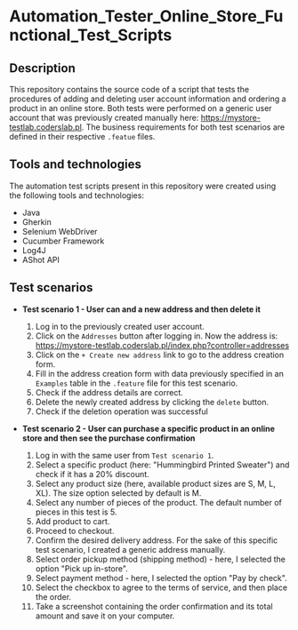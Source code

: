 # Automation_Tester_Online_Store_Functional_Test_Scripts

## Description
This repository contains the source code of a script that tests the procedures of adding and deleting user account information and ordering a product in an online store. Both tests were performed on a generic user account that was previously created manually here: https://mystore-testlab.coderslab.pl. The business requirements for both test scenarios are defined in their respective `.featue` files.

## Tools and technologies
The automation test scripts present in this repository were created using the following tools and technologies:
- Java
- Gherkin
- Selenium WebDriver
- Cucumber Framework
- Log4J
- AShot API

## Test scenarios
- **Test scenario 1 - User can and a new address and then delete it**
  1. Log in to the previously created user account.
  2. Click on the `Addresses` button after logging in. Now the address is: https://mystore-testlab.coderslab.pl/index.php?controller=addresses
  3. Click on the `+ Create new address` link to go to the address creation form.
  4. Fill in the address creation form with data previously specified in an `Examples` table in the `.feature` file for this test scenario.
  5. Check if the address details are correct.
  6. Delete the newly created address by clicking the `delete` button.
  7. Check if the deletion operation was successful

- **Test scenario 2 - User can purchase a specific product in an online store and then see the purchase confirmation**
  1. Log in with the same user from `Test scenario 1`.
  2. Select a specific product (here: "Hummingbird Printed Sweater") and check if it has a 20% discount.
  3. Select any product size (here, available product sizes are S, M, L, XL). The size option selected by default is M.
  4. Select any number of pieces of the product. The default number of pieces in this test is 5.
  5. Add product to cart.
  6. Proceed to checkout.
  7. Confirm the desired delivery address. For the sake of this specific test scenario, I created a generic address manually.
  8. Select order pickup method (shipping method) - here, I selected the option "Pick up in-store".
  9. Select payment method - here, I selected the option "Pay by check".
  10. Select the checkbox to agree to the terms of service, and then place the order.
  11. Take a screenshot containing the order confirmation and its total amount and save it on your computer.
